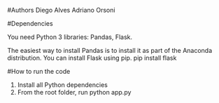 #Authors
Diego Alves
Adriano Orsoni

#Dependencies

You need Python 3 libraries: Pandas, Flask.

The easiest way to install Pandas is to install it as part of the Anaconda distribution.
You can install Flask using pip.
	pip install flask

#How to run the code

1. Install all Python dependencies
2. From the root folder, run python app.py